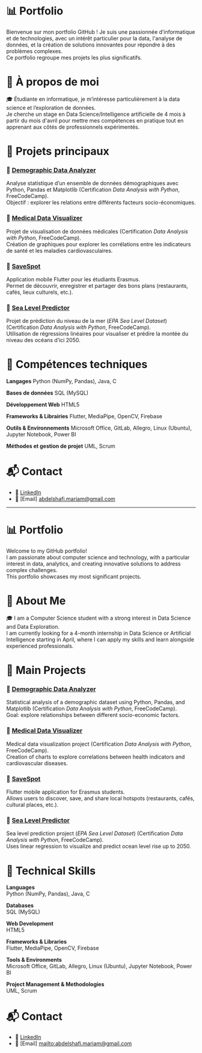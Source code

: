 # 📊 Portfolio <Mariam ABDELSHAFI>

Bienvenue sur mon portfolio GitHub !
Je suis une passionnée d’informatique et de technologies, avec un intérêt particulier pour la data, l'analyse de données, et la création de solutions innovantes pour répondre à des problèmes complexes.  
Ce portfolio regroupe mes projets les plus significatifs.

# 🧠 À propos de moi

🎓 Étudiante en informatique, je m’intéresse particulièrement à la data science et l’exploration de données.  
Je cherche un stage en Data Science/Intelligence artificielle de 4 mois à partir du mois d'avril pour mettre mes compétences en pratique tout en apprenant aux côtés de professionnels expérimentés.

# 🚀 Projets principaux

### 🧮 [Demographic Data Analyzer](https://github.com/mariamAbdelshafi/portfolio/tree/main/Projects/Demographic%20Data%20Analyzer)
Analyse statistique d’un ensemble de données démographiques avec Python, Pandas et Matplotlib (Certification *Data Analysis with Python*, FreeCodeCamp).  
Objectif : explorer les relations entre différents facteurs socio-économiques.
### 🧠 [Medical Data Visualizer](https://github.com/mariamAbdelshafi/portfolio/tree/main/Projects/Medical%20Data%20Visualizer)
Projet de visualisation de données médicales (Certification *Data Analysis with Python*, FreeCodeCamp).  
Création de graphiques pour explorer les corrélations entre les indicateurs de santé et les maladies cardiovasculaires.
### 📱 [SaveSpot](https://github.com/mariamAbdelshafi/portfolio/tree/main/Projects/SaveSpot)
Application mobile Flutter pour les étudiants Erasmus.  
Permet de découvrir, enregistrer et partager des bons plans (restaurants, cafés, lieux culturels, etc.).
### 🌊 [Sea Level Predictor](https://github.com/mariamAbdelshafi/portfolio/tree/main/Projects/Sea%20Level%20Predictor)
Projet de prédiction du niveau de la mer (*EPA Sea Level Dataset*) (Certification *Data Analysis with Python*, FreeCodeCamp).  
Utilisation de régressions linéaires pour visualiser et prédire la montée du niveau des océans d’ici 2050.

# 🧰 Compétences techniques

**Langages**
 Python (NumPy, Pandas), Java, C
 
**Bases de données**
 SQL (MySQL)
 
**Développement Web**
 HTML5
 
 **Frameworks & Librairies**
 Flutter, MediaPipe, OpenCV, Firebase
 
 **Outils & Environnements**
 Microsoft Office, GitLab, Allegro, Linux (Ubuntu), Jupyter Notebook, Power BI
 
 **Méthodes et gestion de projet**
 UML, Scrum

# 📬 Contact

- 💼 [LinkedIn](www.linkedin.com/in/mariam-abdelshafi-4a84322b5)
- 📧 [Email] <abdelshafi.mariam@gmail.com>

 ---

# 📊 Portfolio <Mariam ABDELSHAFI>

Welcome to my GitHub portfolio!  
I am passionate about computer science and technology, with a particular interest in data, analytics, and creating innovative solutions to address complex challenges.  
This portfolio showcases my most significant projects.

# 🧠 About Me

🎓 I am a Computer Science student with a strong interest in Data Science and Data Exploration.  
I am currently looking for a 4-month internship in Data Science or Artificial Intelligence starting in April, where I can apply my skills and learn alongside experienced professionals.

# 🚀 Main Projects
### 🧮 [Demographic Data Analyzer](https://github.com/mariamAbdelshafi/portfolio/tree/main/Projects/Demographic%20Data%20Analyzer)
Statistical analysis of a demographic dataset using Python, Pandas, and Matplotlib (Certification *Data Analysis with Python*, FreeCodeCamp).  
Goal: explore relationships between different socio-economic factors.
### 🧠 [Medical Data Visualizer](https://github.com/mariamAbdelshafi/portfolio/tree/main/Projects/Medical%20Data%20Visualizer)
Medical data visualization project (Certification *Data Analysis with Python*, FreeCodeCamp).  
Creation of charts to explore correlations between health indicators and cardiovascular diseases.
### 📱 [SaveSpot](https://github.com/mariamAbdelshafi/portfolio/tree/main/Projects/SaveSpot)
Flutter mobile application for Erasmus students.  
Allows users to discover, save, and share local hotspots (restaurants, cafés, cultural places, etc.).
### 🌊 [Sea Level Predictor](https://github.com/mariamAbdelshafi/portfolio/tree/main/Projects/Sea%20Level%20Predictor)
Sea level prediction project (*EPA Sea Level Dataset*) (Certification *Data Analysis with Python*, FreeCodeCamp).  
Uses linear regression to visualize and predict ocean level rise up to 2050.

# 🧰 Technical Skills

**Languages**  
Python (NumPy, Pandas), Java, C  

**Databases**  
SQL (MySQL)  

**Web Development**  
HTML5  

**Frameworks & Libraries**  
Flutter, MediaPipe, OpenCV, Firebase  

**Tools & Environments**  
Microsoft Office, GitLab, Allegro, Linux (Ubuntu), Jupyter Notebook, Power BI  

**Project Management & Methodologies**  
UML, Scrum  

# 📬 Contact

- 💼 [LinkedIn](www.linkedin.com/in/mariam-abdelshafi-4a84322b5)  
- 📧 [Email] <mailto:abdelshafi.mariam@gmail.com>
